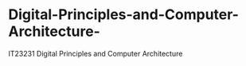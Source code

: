 # Digital-Principles-and-Computer-Architecture-
IT23231  Digital Principles and Computer Architecture 
